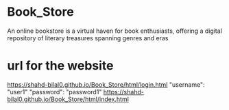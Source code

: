 # Book_Store
An online bookstore is a virtual haven for book enthusiasts, offering a digital repository of literary treasures spanning genres and eras
# url for the website
https://shahd-bilal0.github.io/Book_Store/html/login.html
"username": "user1"
"password": "password1"
https://shahd-bilal0.github.io/Book_Store/html/index.html
